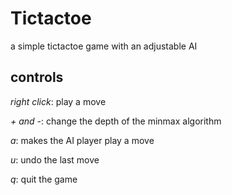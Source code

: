 # Tictactoe
a simple tictactoe game with an adjustable AI

## controls
*right click*: play a move

*+ and -*: change the depth of the minmax algorithm

*a*: makes the AI player play a move

*u*: undo the last move

*q*: quit the game
